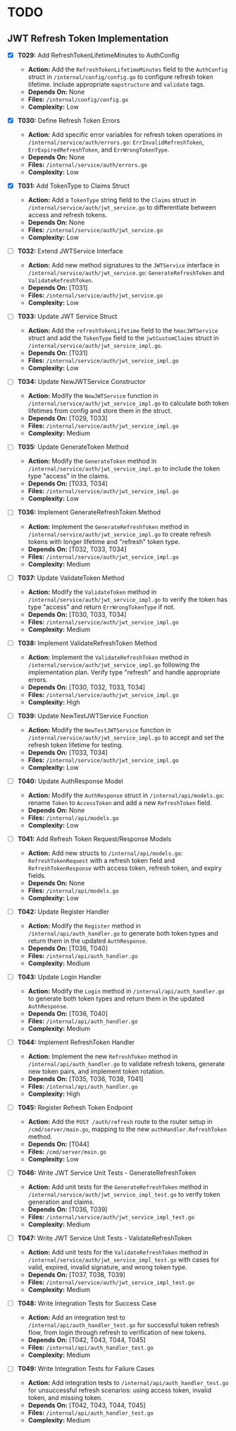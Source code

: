 # TODO

## JWT Refresh Token Implementation

- [x] **T029:** Add RefreshTokenLifetimeMinutes to AuthConfig
    - **Action:** Add the `RefreshTokenLifetimeMinutes` field to the `AuthConfig` struct in `/internal/config/config.go` to configure refresh token lifetime. Include appropriate `mapstructure` and `validate` tags.
    - **Depends On:** None
    - **Files:** `/internal/config/config.go`
    - **Complexity:** Low

- [x] **T030:** Define Refresh Token Errors
    - **Action:** Add specific error variables for refresh token operations in `/internal/service/auth/errors.go`: `ErrInvalidRefreshToken`, `ErrExpiredRefreshToken`, and `ErrWrongTokenType`.
    - **Depends On:** None
    - **Files:** `/internal/service/auth/errors.go`
    - **Complexity:** Low

- [x] **T031:** Add TokenType to Claims Struct
    - **Action:** Add a `TokenType` string field to the `Claims` struct in `/internal/service/auth/jwt_service.go` to differentiate between access and refresh tokens.
    - **Depends On:** None
    - **Files:** `/internal/service/auth/jwt_service.go`
    - **Complexity:** Low

- [ ] **T032:** Extend JWTService Interface
    - **Action:** Add new method signatures to the `JWTService` interface in `/internal/service/auth/jwt_service.go`: `GenerateRefreshToken` and `ValidateRefreshToken`.
    - **Depends On:** [T031]
    - **Files:** `/internal/service/auth/jwt_service.go`
    - **Complexity:** Low

- [ ] **T033:** Update JWT Service Struct
    - **Action:** Add the `refreshTokenLifetime` field to the `hmacJWTService` struct and add the `TokenType` field to the `jwtCustomClaims` struct in `/internal/service/auth/jwt_service_impl.go`.
    - **Depends On:** [T031]
    - **Files:** `/internal/service/auth/jwt_service_impl.go`
    - **Complexity:** Low

- [ ] **T034:** Update NewJWTService Constructor
    - **Action:** Modify the `NewJWTService` function in `/internal/service/auth/jwt_service_impl.go` to calculate both token lifetimes from config and store them in the struct.
    - **Depends On:** [T029, T033]
    - **Files:** `/internal/service/auth/jwt_service_impl.go`
    - **Complexity:** Medium

- [ ] **T035:** Update GenerateToken Method
    - **Action:** Modify the `GenerateToken` method in `/internal/service/auth/jwt_service_impl.go` to include the token type "access" in the claims.
    - **Depends On:** [T033, T034]
    - **Files:** `/internal/service/auth/jwt_service_impl.go`
    - **Complexity:** Low

- [ ] **T036:** Implement GenerateRefreshToken Method
    - **Action:** Implement the `GenerateRefreshToken` method in `/internal/service/auth/jwt_service_impl.go` to create refresh tokens with longer lifetime and "refresh" token type.
    - **Depends On:** [T032, T033, T034]
    - **Files:** `/internal/service/auth/jwt_service_impl.go`
    - **Complexity:** Medium

- [ ] **T037:** Update ValidateToken Method
    - **Action:** Modify the `ValidateToken` method in `/internal/service/auth/jwt_service_impl.go` to verify the token has type "access" and return `ErrWrongTokenType` if not.
    - **Depends On:** [T030, T033, T034]
    - **Files:** `/internal/service/auth/jwt_service_impl.go`
    - **Complexity:** Medium

- [ ] **T038:** Implement ValidateRefreshToken Method
    - **Action:** Implement the `ValidateRefreshToken` method in `/internal/service/auth/jwt_service_impl.go` following the implementation plan. Verify type "refresh" and handle appropriate errors.
    - **Depends On:** [T030, T032, T033, T034]
    - **Files:** `/internal/service/auth/jwt_service_impl.go`
    - **Complexity:** High

- [ ] **T039:** Update NewTestJWTService Function
    - **Action:** Modify the `NewTestJWTService` function in `/internal/service/auth/jwt_service_impl.go` to accept and set the refresh token lifetime for testing.
    - **Depends On:** [T033, T034]
    - **Files:** `/internal/service/auth/jwt_service_impl.go`
    - **Complexity:** Low

- [ ] **T040:** Update AuthResponse Model
    - **Action:** Modify the `AuthResponse` struct in `/internal/api/models.go`: rename `Token` to `AccessToken` and add a new `RefreshToken` field.
    - **Depends On:** None
    - **Files:** `/internal/api/models.go`
    - **Complexity:** Low

- [ ] **T041:** Add Refresh Token Request/Response Models
    - **Action:** Add new structs to `/internal/api/models.go`: `RefreshTokenRequest` with a refresh token field and `RefreshTokenResponse` with access token, refresh token, and expiry fields.
    - **Depends On:** None
    - **Files:** `/internal/api/models.go`
    - **Complexity:** Low

- [ ] **T042:** Update Register Handler
    - **Action:** Modify the `Register` method in `/internal/api/auth_handler.go` to generate both token types and return them in the updated `AuthResponse`.
    - **Depends On:** [T036, T040]
    - **Files:** `/internal/api/auth_handler.go`
    - **Complexity:** Medium

- [ ] **T043:** Update Login Handler
    - **Action:** Modify the `Login` method in `/internal/api/auth_handler.go` to generate both token types and return them in the updated `AuthResponse`.
    - **Depends On:** [T036, T040]
    - **Files:** `/internal/api/auth_handler.go`
    - **Complexity:** Medium

- [ ] **T044:** Implement RefreshToken Handler
    - **Action:** Implement the new `RefreshToken` method in `/internal/api/auth_handler.go` to validate refresh tokens, generate new token pairs, and implement token rotation.
    - **Depends On:** [T035, T036, T038, T041]
    - **Files:** `/internal/api/auth_handler.go`
    - **Complexity:** High

- [ ] **T045:** Register Refresh Token Endpoint
    - **Action:** Add the `POST /auth/refresh` route to the router setup in `/cmd/server/main.go`, mapping to the new `authHandler.RefreshToken` method.
    - **Depends On:** [T044]
    - **Files:** `/cmd/server/main.go`
    - **Complexity:** Low

- [ ] **T046:** Write JWT Service Unit Tests - GenerateRefreshToken
    - **Action:** Add unit tests for the `GenerateRefreshToken` method in `/internal/service/auth/jwt_service_impl_test.go` to verify token generation and claims.
    - **Depends On:** [T036, T039]
    - **Files:** `/internal/service/auth/jwt_service_impl_test.go`
    - **Complexity:** Medium

- [ ] **T047:** Write JWT Service Unit Tests - ValidateRefreshToken
    - **Action:** Add unit tests for the `ValidateRefreshToken` method in `/internal/service/auth/jwt_service_impl_test.go` with cases for valid, expired, invalid signature, and wrong token type.
    - **Depends On:** [T037, T038, T039]
    - **Files:** `/internal/service/auth/jwt_service_impl_test.go`
    - **Complexity:** Medium

- [ ] **T048:** Write Integration Tests for Success Case
    - **Action:** Add an integration test to `/internal/api/auth_handler_test.go` for successful token refresh flow, from login through refresh to verification of new tokens.
    - **Depends On:** [T042, T043, T044, T045]
    - **Files:** `/internal/api/auth_handler_test.go`
    - **Complexity:** Medium

- [ ] **T049:** Write Integration Tests for Failure Cases
    - **Action:** Add integration tests to `/internal/api/auth_handler_test.go` for unsuccessful refresh scenarios: using access token, invalid token, and missing token.
    - **Depends On:** [T042, T043, T044, T045]
    - **Files:** `/internal/api/auth_handler_test.go`
    - **Complexity:** Medium
